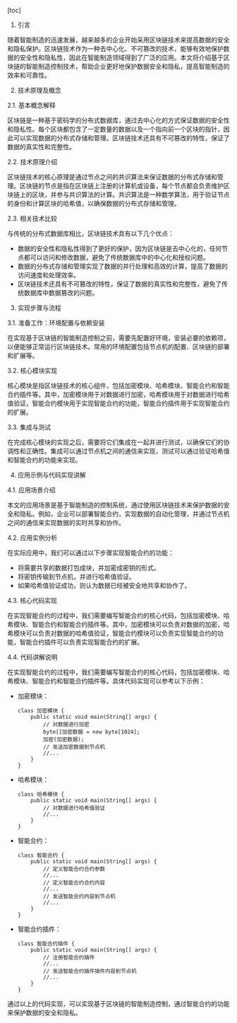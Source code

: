 
[toc]                    
                
                
1. 引言

随着智能制造的迅速发展，越来越多的企业开始采用区块链技术来提高数据的安全和隐私保护。区块链技术作为一种去中心化、不可篡改的技术，能够有效地保护数据的安全性和隐私性，因此在智能制造领域得到了广泛的应用。本文将介绍基于区块链的智能制造控制技术，帮助企业更好地保护数据安全和隐私，提高智能制造的效率和可靠性。

2. 技术原理及概念

2.1. 基本概念解释

区块链是一种基于密码学的分布式数据库，通过去中心化的方式保证数据的安全性和隐私性。每个区块都包含了一定数量的数据以及一个指向前一个区块的指针，因此可以实现数据的分布式存储和管理。区块链技术还具有不可篡改的特性，保证了数据的真实性和完整性。

2.2. 技术原理介绍

区块链技术的核心原理是通过节点之间的共识算法来保证数据的分布式存储和管理。区块链的节点是指在区块链上注册的计算机或设备，每个节点都会负责维护区块链上的区块，并参与共识算法的计算。共识算法是一种数学算法，用于验证节点的身份和计算区块的哈希值，以确保数据的分布式存储和管理。

2.3. 相关技术比较

与传统的分布式数据库相比，区块链技术具有以下几个优点：

- 数据的安全性和隐私性得到了更好的保护，因为区块链是去中心化的，任何节点都可以访问和修改数据，避免了传统数据库中的中心化和授权问题。
- 数据的分布式存储和管理实现了数据的并行处理和高效的计算，提高了数据的访问速度和处理效率。
- 区块链技术还具有不可篡改的特性，保证了数据的真实性和完整性，避免了传统数据库中数据篡改的问题。

3. 实现步骤与流程

3.1. 准备工作：环境配置与依赖安装

在实现基于区块链的智能制造控制之前，需要先配置好环境，安装必要的依赖项，以便能够正常运行区块链技术。常用的环境配置包括节点机的配置、区块链的部署和扩展等。

3.2. 核心模块实现

核心模块是指区块链技术的核心组件，包括加密模块、哈希模块、智能合约和智能合约插件等。其中，加密模块用于对数据进行加密，哈希模块用于对数据进行哈希值验证，智能合约模块用于实现智能合约的功能，智能合约插件用于实现智能合约的扩展。

3.3. 集成与测试

在完成核心模块的实现之后，需要将它们集成在一起并进行测试，以确保它们的协调性和正确性。集成可以通过节点机之间的通信来实现，测试可以通过验证哈希值和智能合约的功能来实现。

4. 应用示例与代码实现讲解

4.1. 应用场景介绍

本文的应用场景是基于智能制造的控制系统，通过使用区块链技术来保护数据的安全和隐私。例如，企业可以部署智能合约，实现数据的自动化管理，并通过节点机之间的通信来实现数据的实时共享和协作。

4.2. 应用实例分析

在实际应用中，我们可以通过以下步骤实现智能合约的功能：

- 将需要共享的数据打包成块，并加密成密钥的形式。
- 将密钥传输到节点机，并进行哈希值验证。
- 如果哈希值验证成功，则认为数据已经被安全地共享和协作了。

4.3. 核心代码实现

在实现智能合约的过程中，我们需要编写智能合约的核心代码，包括加密模块、哈希模块、智能合约和智能合约插件等。其中，加密模块可以负责对数据的加密，哈希模块可以负责对数据的哈希值验证，智能合约模块可以负责实现智能合约的功能，智能合约插件可以负责实现智能合约的扩展。

4.4. 代码讲解说明

在实现智能合约的过程中，我们需要编写智能合约的核心代码，包括加密模块、哈希模块、智能合约和智能合约插件等。具体代码实现可以参考以下示例：

- 加密模块：

   ```
   class 加密模块 {
       public static void main(String[] args) {
           // 对数据进行加密
           byte[]加密数据 = new byte[1024];
           加密(加密数据);
           // 发送加密数据到节点机
           //...
       }
   }
   ```

- 哈希模块：

   ```
   class 哈希模块 {
       public static void main(String[] args) {
           // 对数据进行哈希值验证
           //...
       }
   }
   ```

- 智能合约：

   ```
   class 智能合约 {
       public static void main(String[] args) {
           // 定义智能合约合约参数
           //...
           // 定义智能合约合约内容
           //...
           // 发送智能合约内容到节点机
           //...
       }
   }
   ```

- 智能合约插件：

   ```
   class 智能合约插件 {
       public static void main(String[] args) {
           // 注册智能合约插件
           //...
           // 发送智能合约插件插件内容到节点机
           //...
       }
   }
   ```

通过以上的代码实现，可以实现基于区块链的智能制造控制，通过智能合约的功能来保护数据的安全和隐私。


